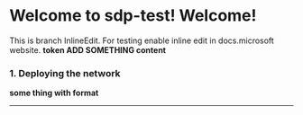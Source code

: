 Welcome to sdp-test! Welcome!
=============================

This is branch InlineEdit. For testing enable inline edit in docs.microsoft website. **token ADD SOMETHING content**


### 1. Deploying the network
**some thing with format**
- - -

